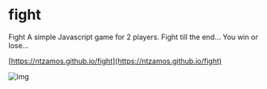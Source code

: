 # fight
  Fight A simple Javascript game for 2 players. Fight till the end... You win or lose...

[https://ntzamos.github.io/fight](https://ntzamos.github.io/fight)

![img](https://ntzamos.github.io/fight/img.png)